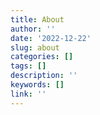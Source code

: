 ```yaml
---
title: About
author: ''
date: '2022-12-22'
slug: about
categories: []
tags: []
description: ''
keywords: []
link: ''
---
```

